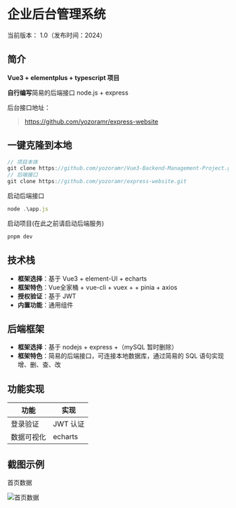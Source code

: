 # 企业后台管理系统

当前版本： 1.0（发布时间：2024）



## 简介

 **Vue3 + elementplus + typescript 项目**

**自行编写**简易的后端接口 node.js + express

后台接口地址：

> https://github.com/yozoramr/express-website



## 一键克隆到本地

```javascript
// 项目本体
git clone https://github.com/yozoramr/Vue3-Backend-Management-Project.git
// 后端接口
git clone https://github.com/yozoramr/express-website.git
```

启动后端接口

```javascript
node .\app.js
```

启动项目(在此之前请启动后端服务)

```cmd
pnpm dev
```



## 技术栈

- **框架选择**：基于 Vue3 + element-UI + echarts
- **框架特色**：Vue全家桶 + vue-cli +  vuex + + pinia + axios
- **授权验证**：基于 JWT
- **内置功能**：通用组件



## 后端框架

- **框架选择**：基于 nodejs + express +（mySQL 暂时删除）
- **框架特色**：简易的后端接口，可连接本地数据库，通过简易的 SQL 语句实现增、删、查、改



## 功能实现

| 功能       | 实现     |
| ---------- | -------- |
| 登录验证   | JWT 认证 |
| 数据可视化 | echarts  |



## 截图示例

首页数据

![首页数据](C:\Users\Yohane\Desktop\project\services\Vue3后台管理项目\README.assets\首页数据-1708526152111-2.png)
